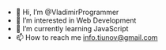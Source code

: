 - 👋 Hi, I’m @VladimirProgrammer
- 👀 I’m interested in Web Development
- 🌱 I’m currently learning JavaScript 
- 📫 How to reach me info.tiunov@gmail.com

<!---
VladimirProgrammer/VladimirProgrammer is a ✨ special ✨ repository because its `README.md` (this file) appears on your GitHub profile.
You can click the Preview link to take a look at your changes.
--->
